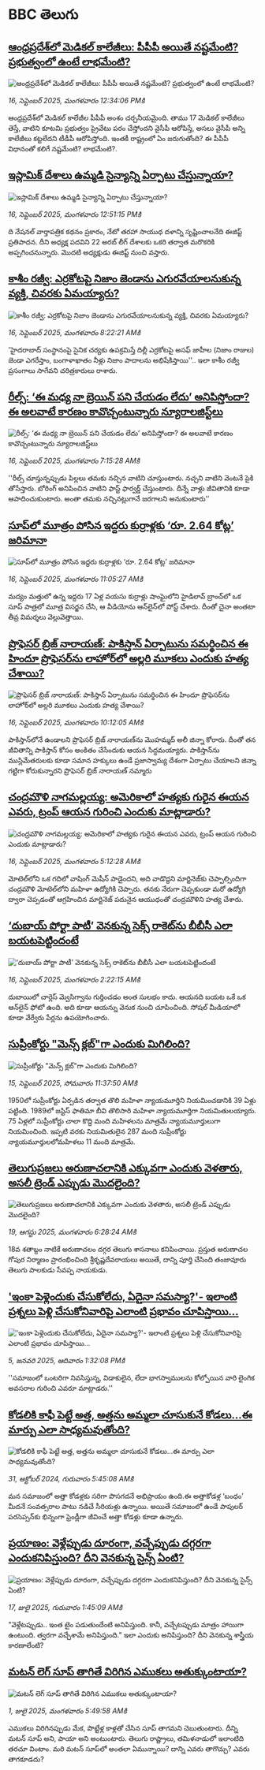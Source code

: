 # BBC తెలుగు## [ఆంధ్రప్రదేశ్‌లో మెడికల్ కాలేజీలు: పీపీపీ అయితే నష్టమేంటి? ప్రభుత్వంలో ఉంటే లాభమేంటి?](https://www.bbc.com/telugu/articles/cr4qz6q3zwdo?at_medium=RSS&at_campaign=rss?at_campaign=githubrss)![ఆంధ్రప్రదేశ్‌లో మెడికల్ కాలేజీలు: పీపీపీ అయితే నష్టమేంటి? ప్రభుత్వంలో ఉంటే లాభమేంటి?](https://ichef.bbci.co.uk/ace/ws/240/cpsprodpb/6841/live/588e65f0-92f7-11f0-ba89-ad7477f3387f.jpg)_16, సెప్టెంబర్ 2025, మంగళవారం 12:34:06 PMకి_ఆంధ్రప్రదేశ్‌లో మెడికల్ కాలేజీల పీపీపీ అంశం చర్చనీయమైంది. తాము 17 మెడికల్ కాలేజీలు తెస్తే, వాటిని కూటమి ప్రభుత్వం ప్రైవేటు పరం చేస్తోందని వైసీపీ ఆరోపిస్తే, అసలు వైసీపీ అన్ని కాలేజీలు కట్టలేదని టీడీపీ ఆరోపిస్తోంది. ఇంతకీ రాష్ట్రంలో ఏం జరుగుతోంది? ఈ పీపీపీ విధానంతో కలిగే నష్టమేంటి? లాభమేంటి?.## [ఇస్లామిక్ దేశాలు ఉమ్మడి సైన్యాన్ని ఏర్పాటు చేస్తున్నాయా?](https://www.bbc.com/telugu/articles/c07v1j4rxgko?at_medium=RSS&at_campaign=rss?at_campaign=githubrss)![ఇస్లామిక్ దేశాలు ఉమ్మడి సైన్యాన్ని ఏర్పాటు చేస్తున్నాయా?](https://ichef.bbci.co.uk/ace/ws/240/cpsprodpb/7902/live/18b213f0-92f2-11f0-b391-6936825093bd.jpg)_16, సెప్టెంబర్ 2025, మంగళవారం 12:51:15 PMకి_ది నేషనల్ వార్తాపత్రిక కథనం ప్రకారం, నేటో తరహా సాయుధ దళాన్ని సృష్టించాలనేది ఈజిప్ట్ ప్రతిపాదన. దీని అధ్యక్ష పదవిని 22 అరబ్ లీగ్ దేశాలకు ఒకరి తర్వాత మరొకరికి అప్పగించనున్నారు. మొదటి అధ్యక్షుడు ఈజిప్ట్ నుంచి వస్తారు.## [కాశీం రజ్వీ: ఎర్రకోటపై నిజాం జెండాను ఎగురవేయాలనుకున్న వ్యక్తి, చివరకు ఏమయ్యారు?](https://www.bbc.com/telugu/articles/cj6xr95z46jo?at_medium=RSS&at_campaign=rss?at_campaign=githubrss)![కాశీం రజ్వీ: ఎర్రకోటపై నిజాం జెండాను ఎగురవేయాలనుకున్న వ్యక్తి, చివరకు ఏమయ్యారు?](https://ichef.bbci.co.uk/ace/ws/240/cpsprodpb/a111/live/457247f0-92c7-11f0-a03a-79264f13f66e.jpg)_16, సెప్టెంబర్ 2025, మంగళవారం 8:22:21 AMకి_'హైదరాబాద్ సంస్థానంపై సైనిక చర్యకు ఉపక్రమిస్తే దిల్లీ ఎర్రకోటపై అసఫ్ జాహీల (నిజాం రాజుల) జెండా ఎగరేస్తాం, బంగాళాఖాతం నీళ్లు నిజాం పాదాలను అభిషేకిస్తాయి''.. ఇలా  కాశీం రజ్వీ ప్రసంగాలు సాగేవని చరిత్రకారులు రాశారు.## [రీల్స్: ‘ఈ మధ్య నా బ్రెయిన్ పని చేయడం లేదు’ అనిపిస్తోందా? ఈ అలవాటే కారణం కావొచ్చంటున్నారు న్యూరాలజిస్ట్‌లు](https://www.bbc.com/telugu/articles/crkj2d4yrg4o?at_medium=RSS&at_campaign=rss?at_campaign=githubrss)![రీల్స్: ‘ఈ మధ్య నా బ్రెయిన్ పని చేయడం లేదు’ అనిపిస్తోందా? ఈ అలవాటే కారణం కావొచ్చంటున్నారు న్యూరాలజిస్ట్‌లు](https://ichef.bbci.co.uk/ace/ws/240/cpsprodpb/930e/live/fd923410-9233-11f0-a06c-f10cee3fef66.jpg)_16, సెప్టెంబర్ 2025, మంగళవారం 7:15:28 AMకి_''రీల్స్ చూస్తున్నప్పుడు పిల్లలు తమకు నచ్చిన వాటిని చూస్తుంటారు. నచ్చని వాటిని వెంటనే పైకి తోసేస్తారు. బోరింగ్ అనిపించిన వాటిని ఫాస్ట్ ఫార్వర్డ్ చేస్తుంటారు. దీన్నే వాళ్లు జీవితానికి కూడా ఆపాదించుకుంటారు. అంతా తమకు నచ్చినట్లుగానే జరగాలని అనుకుంటారు’’## [సూప్‌‌లో మూత్రం పోసిన ఇద్దరు కుర్రాళ్లకు ‘రూ. 2.64 కోట్ల’ జరిమానా](https://www.bbc.com/telugu/articles/c9qn05g5n5ro?at_medium=RSS&at_campaign=rss?at_campaign=githubrss)![సూప్‌‌లో మూత్రం పోసిన ఇద్దరు కుర్రాళ్లకు ‘రూ. 2.64 కోట్ల’ జరిమానా](https://ichef.bbci.co.uk/ace/ws/240/cpsprodpb/8fb4/live/f397f180-92e6-11f0-84c8-99de564f0440.jpg)_16, సెప్టెంబర్ 2025, మంగళవారం 11:05:27 AMకి_మద్యం మత్తులో  ఉన్న ఇద్దరు 17 ఏళ్ల వయసు కుర్రాళ్లు షాంఘైలోని హైడిలావ్ బ్రాంచ్‌లో  ఒక సూప్ పాత్రలో మూత్ర విసర్జన చేసి, ఆ వీడియోను ఆన్‌లైన్‌లో పోస్ట్ చేశారు. దీంతో చైనా అంతటా తీవ్ర విమర్శలు వెల్లువెత్తాయి.## [ప్రొఫెసర్ బ్రిజ్ నారాయణ్: పాకిస్తాన్‌ ఏర్పాటును సమర్థించిన ఈ హిందూ ప్రొఫెసర్‌‌ను లాహోర్‌లో అల్లరి మూకలు ఎందుకు హత్య చేశాయి?](https://www.bbc.com/telugu/articles/cy0vy0nppp8o?at_medium=RSS&at_campaign=rss?at_campaign=githubrss)![ప్రొఫెసర్ బ్రిజ్ నారాయణ్: పాకిస్తాన్‌ ఏర్పాటును సమర్థించిన ఈ హిందూ ప్రొఫెసర్‌‌ను లాహోర్‌లో అల్లరి మూకలు ఎందుకు హత్య చేశాయి?](https://ichef.bbci.co.uk/ace/ws/240/cpsprodpb/70d3/live/d1ba0900-9204-11f0-84c8-99de564f0440.jpg)_16, సెప్టెంబర్ 2025, మంగళవారం 10:12:05 AMకి_పాకిస్తాన్‌లోనే ఉండాలని ప్రొఫెసర్ బ్రిజ్ నారాయణ్‌ను  మొహమ్మద్ అలీ జిన్నా కోరారు. దీంతో తన జీవితాన్ని పాకిస్తాన్‌ కోసం అంకితం చేసేందుకు ఆయన సిద్ధమయ్యారు.
పాకిస్తాన్‌ను ముస్లిమేతరులకు కూడా సమాన హక్కులు ఉండే ప్రజాస్వామ్య దేశంగా ఏర్పాటు చేయాలని జిన్నా గట్టిగా కోరుకున్నారని ప్రొఫెసర్ బ్రిజ్ నారాయణ్ నమ్మారు## [చంద్రమౌళి నాగమల్లయ్య: అమెరికాలో హత్యకు గురైన ఈయన ఎవరు, ట్రంప్ ఆయన గురించి ఎందుకు మాట్లాడారు?](https://www.bbc.com/telugu/articles/c4g930xx2lpo?at_medium=RSS&at_campaign=rss?at_campaign=githubrss)![చంద్రమౌళి నాగమల్లయ్య: అమెరికాలో హత్యకు గురైన ఈయన ఎవరు, ట్రంప్ ఆయన గురించి ఎందుకు మాట్లాడారు?](https://ichef.bbci.co.uk/ace/ws/240/cpsprodpb/c8fd/live/335e5f40-92a4-11f0-8324-6f4c8c7834a0.jpg)_16, సెప్టెంబర్ 2025, మంగళవారం 5:12:28 AMకి_మోటెల్‌లోని ఒక గదిలో వాషింగ్ మెషీన్ పాడైందని, అది వాడొద్దని మార్టినెజ్‌కు చెప్పాల్సిందిగా చంద్రమౌళి మోటెల్‌లోని మహిళా ఉద్యోగికి చెప్పారు. తనకు నేరుగా చెప్పకుండా మరో ఉద్యోగి ద్వారా చెప్పడంతో ఆగ్రహించిన మార్టినెజ్ పదునైన ఆయుధంతో చంద్రమౌళిని హత్య చేశారు.## [‘దుబాయ్ పోర్టా పాటీ’ వెనకున్న సెక్స్ రాకెట్‌ను బీబీసీ ఎలా బయటపెట్టిందంటే](https://www.bbc.com/telugu/articles/c749qe3wygeo?at_medium=RSS&at_campaign=rss?at_campaign=githubrss)![‘దుబాయ్ పోర్టా పాటీ’ వెనకున్న సెక్స్ రాకెట్‌ను బీబీసీ ఎలా బయటపెట్టిందంటే](https://ichef.bbci.co.uk/ace/standard/240/cpsprodpb/a3a2/live/6e789350-92bf-11f0-b391-6936825093bd.jpg)_16, సెప్టెంబర్ 2025, మంగళవారం 2:22:15 AMకి_దుబాయిలో చార్లెస్ మ్వెసిగ్వాను గుర్తించడం అంత సులభం కాదు. ఆయనది బయట ఒకే ఒక ఆన్‌లైన్ ఫోటో ఉంది. అది కూడా ఆయన్ను వెనుక నుంచి చూపించింది. సోషల్ మీడియాలో కూడా వేర్వేరు పేర్లను ఉపయోగించారు.## [సుప్రీంకోర్టు "మెన్స్ క్లబ్‌"గా ఎందుకు మిగిలింది?](https://www.bbc.com/telugu/articles/cgkng5knppro?at_medium=RSS&at_campaign=rss?at_campaign=githubrss)![సుప్రీంకోర్టు "మెన్స్ క్లబ్‌"గా ఎందుకు మిగిలింది?](https://ichef.bbci.co.uk/ace/ws/240/cpsprodpb/8143/live/e1241620-9221-11f0-8fd6-f3e5d0b160a2.jpg)_15, సెప్టెంబర్ 2025, సోమవారం 11:37:50 AMకి_1950లో సుప్రీంకోర్టు ఏర్పడిన తర్వాత తొలి మహిళా న్యాయమూర్తిని నియమించడానికి 39 ఏళ్లు పట్టింది. 1989లో జస్టిస్ ఫాతిమా బీవి తొలిసారి మహిళా న్యాయమూర్తిగా నియమితులయ్యారు. 75 ఏళ్లలో సుప్రీంకోర్టు చాలా కొద్ది మంది మహిళలను మాత్రమే న్యాయమూర్తులుగా నియమించింది. ఇప్పటి వరకు నియమితులైన 287 మంది సుప్రీంకోర్టు న్యాయమూర్తులలోమహిళలు 11 మంది మాత్రమే.## [తెలుగుప్రజలు అరుణాచలానికి ఎక్కువగా ఎందుకు వెళతారు, అసలీ ట్రెండ్ ఎప్పుడు మొదలైంది? ](https://www.bbc.com/telugu/articles/c8jp32zrzxpo?at_medium=RSS&at_campaign=rss?at_campaign=githubrss)![తెలుగుప్రజలు అరుణాచలానికి ఎక్కువగా ఎందుకు వెళతారు, అసలీ ట్రెండ్ ఎప్పుడు మొదలైంది? ](https://ichef.bbci.co.uk/ace/ws/240/cpsprodpb/cf2d/live/01932bf0-7d85-11f0-98a0-956f61945264.jpg)_19, ఆగస్టు 2025, మంగళవారం 6:28:24 AMకి_18వ శతాబ్దం నాటికే అరుణాచలం దగ్గర తెలుగు శాసనాలు కనిపించాయి. ప్రస్తుత అరుణాచల గోపుర నిర్మాణం ప్రారంభించింది శ్రీకృష్ణదేవరాయలు అయితే, దాన్ని పూర్తి చేసింది తంజావూరు తెలుగు పాలకుడు సేవప్ప నాయకుడు.## ['ఇంకా పెళ్లెందుకు చేసుకోలేదు, ఏదైనా సమస్యా?'- ఇలాంటి ప్రశ్నలు పెళ్లి చేసుకోనివారిపై ఎలాంటి ప్రభావం చూపిస్తాయి... ](https://www.bbc.com/telugu/articles/cgq1w3lz7yyo?at_medium=RSS&at_campaign=rss?at_campaign=githubrss)!['ఇంకా పెళ్లెందుకు చేసుకోలేదు, ఏదైనా సమస్యా?'- ఇలాంటి ప్రశ్నలు పెళ్లి చేసుకోనివారిపై ఎలాంటి ప్రభావం చూపిస్తాయి... ](https://ichef.bbci.co.uk/ace/ws/240/cpsprodpb/f6de/live/72c94a60-cb3e-11ef-87df-d575b9a434a4.jpg)_5, జనవరి 2025, ఆదివారం 1:32:08 PMకి_''సమాజంలో ఒంటరిగా నివసిస్తున్న, విడాకులైన, లేదా భాగస్వాములను కోల్పోయిన వారి లైంగిక అవసరాల గురించి ఎవరూ మాట్లాడరు.''## [కోడలికి కాఫీ పెట్టే అత్త, అత్తను అమ్మలా చూసుకునే కోడలు...ఈ మార్పు ఎలా సాధ్యమవుతోంది?](https://www.bbc.com/telugu/articles/c1l41zl8el2o?at_medium=RSS&at_campaign=rss?at_campaign=githubrss)![కోడలికి కాఫీ పెట్టే అత్త, అత్తను అమ్మలా చూసుకునే కోడలు...ఈ మార్పు ఎలా సాధ్యమవుతోంది?](https://ichef.bbci.co.uk/ace/ws/240/cpsprodpb/2b61/live/9176a6d0-8b0e-11ef-a81b-b1eda9741da3.jpg)_31, అక్టోబర్ 2024, గురువారం 5:45:08 AMకి_మన సమాజంలో అత్తా కోడళ్లకు సరిగా పొసగదనే అభిప్రాయం ఉంది.ఈ అత్తాకోడళ్ల ‘బంధం’ మీదనే సంవత్సరాల పాటు నడిచే సీరియళ్లు ఉన్నాయి. అయితే సమాజంలో ఉండే పాపులర్ పరసెప్సన్‌కు భిన్నంగా ఫ్రెండ్లీగా జీవించే అత్తా కోడళ్లు కూడా ఉన్నారు.## [ప్రయాణం: వెళ్లేప్పుడు దూరంగా, వచ్చేప్పుడు దగ్గరగా ఎందుకనిపిస్తుంది? దీని వెనకున్న సైన్స్ ఏంటి?](https://www.bbc.com/telugu/articles/c0l4y727n1jo?at_medium=RSS&at_campaign=rss?at_campaign=githubrss)![ప్రయాణం: వెళ్లేప్పుడు దూరంగా, వచ్చేప్పుడు దగ్గరగా ఎందుకనిపిస్తుంది? దీని వెనకున్న సైన్స్ ఏంటి?](https://ichef.bbci.co.uk/ace/ws/240/cpsprodpb/054c/live/6957c010-62b0-11f0-8e78-11023c48a856.png)_17, జులై 2025, గురువారం 1:45:09 AMకి_"వెళ్లేటప్పుడు.. ఇంత టైం పడుతుందేంటి అనిపిస్తుంది. కానీ, వచ్చేటప్పుడు మాత్రం హాయిగా ఉంటుంది. త్వరగా వచ్చేశామే అనిపిస్తుంది." ఇలా ఎందుకు అనిపిస్తుంది? దీని వెనకున్న శాస్త్రీయ కారణాలేంటి?## [మటన్ లెగ్ సూప్ తాగితే విరిగిన ఎముకలు అతుక్కుంటాయా?](https://www.bbc.com/telugu/articles/c0l4g92j8kzo?at_medium=RSS&at_campaign=rss?at_campaign=githubrss)![మటన్ లెగ్ సూప్ తాగితే విరిగిన ఎముకలు అతుక్కుంటాయా?](https://ichef.bbci.co.uk/ace/ws/240/cpsprodpb/b31e/live/cce532c0-6d41-11f0-9462-bb509dc78127.jpg)_1, జులై 2025, మంగళవారం 5:49:58 AMకి_ఎముకలు విరిగినప్పుడు మేక, పొట్టేళ్ల కాళ్లతో చేసిన సూప్ తాగమని చెబుతుంటారు. దీన్ని మటన్ సూప్ అని, పాయా అని అంటుంటారు. తెలుగు రాష్ట్రాలు, తమిళనాడులో ఇలాంటిది తరచూ వింటాం. మరి మటన్ సూప్‌లో అంతలా ఏమున్నాయి? దాన్ని ఎవరు తాగొచ్చు? ఎవరు తాగకూడదు?